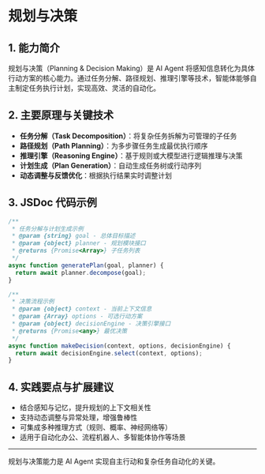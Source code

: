 # 规划与决策

## 1. 能力简介
规划与决策（Planning & Decision Making）是 AI Agent 将感知信息转化为具体行动方案的核心能力。通过任务分解、路径规划、推理引擎等技术，智能体能够自主制定任务执行计划，实现高效、灵活的自动化。

## 2. 主要原理与关键技术
- **任务分解（Task Decomposition）**：将复杂任务拆解为可管理的子任务
- **路径规划（Path Planning）**：为多步骤任务生成最优执行顺序
- **推理引擎（Reasoning Engine）**：基于规则或大模型进行逻辑推理与决策
- **计划生成（Plan Generation）**：自动生成任务树或行动序列
- **动态调整与反馈优化**：根据执行结果实时调整计划

## 3. JSDoc 代码示例
```js
/**
 * 任务分解与计划生成示例
 * @param {string} goal - 总体目标描述
 * @param {object} planner - 规划模块接口
 * @returns {Promise<Array>} 子任务列表
 */
async function generatePlan(goal, planner) {
  return await planner.decompose(goal);
}

/**
 * 决策流程示例
 * @param {object} context - 当前上下文信息
 * @param {Array} options - 可选行动方案
 * @param {object} decisionEngine - 决策引擎接口
 * @returns {Promise<any>} 最优决策
 */
async function makeDecision(context, options, decisionEngine) {
  return await decisionEngine.select(context, options);
}
```

## 4. 实践要点与扩展建议
- 结合感知与记忆，提升规划的上下文相关性
- 支持动态调整与异常处理，增强鲁棒性
- 可集成多种推理方式（规则、概率、神经网络等）
- 适用于自动化办公、流程机器人、多智能体协作等场景

---
规划与决策能力是 AI Agent 实现自主行动和复杂任务自动化的关键。 